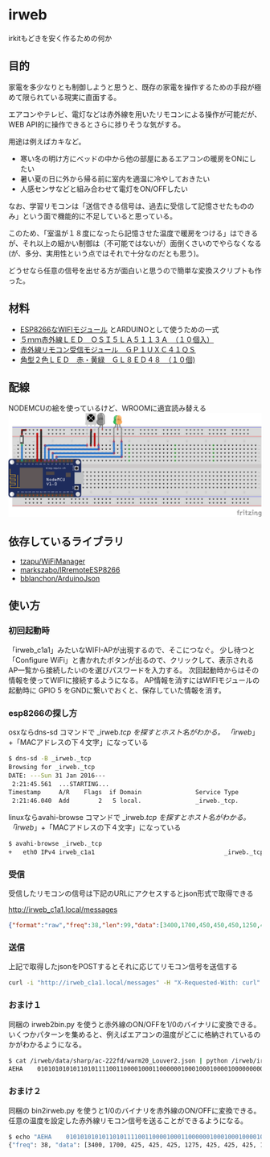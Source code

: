 # irweb
irkitもどきを安く作るための何か

## 目的

家電を多少なりとも制御しようと思うと、既存の家電を操作するための手段が極めて限られている現実に直面する。

エアコンやテレビ、電灯などは赤外線を用いたリモコンによる操作が可能だが、WEB API的に操作できるとさらに捗りそうな気がする。

用途は例えばカキなど。

- 寒い冬の明け方にベッドの中から他の部屋にあるエアコンの暖房をONにしたい
- 暑い夏の日に外から帰る前に室内を適温に冷やしておきたい
- 人感センサなどと組み合わせて電灯をON/OFFしたい

なお、学習リモコンは「送信できる信号は、過去に受信して記憶させたもののみ」という面で機能的に不足していると思っている。

このため、「室温が１８度になったら記憶させた温度で暖房をつける」はできるが、それ以上の細かい制御は（不可能ではないが）面倒くさいのでやらなくなる(が、多分、実用性という点ではそれで十分なのだとも思う)。

どうせなら任意の信号を出せる方が面白いと思うので簡単な変換スクリプトも作った。

## 材料
- [ESP8266なWIFIモジュール](http://akizukidenshi.com/catalog/g/gK-09758/) とARDUINOとして使うための一式
- [５ｍｍ赤外線ＬＥＤ　ＯＳＩ５ＬＡ５１１３Ａ　（１０個入）](http://akizukidenshi.com/catalog/g/gI-04311/)
- [赤外線リモコン受信モジュール　ＧＰ１ＵＸＣ４１ＱＳ](http://akizukidenshi.com/catalog/g/gI-06487/)
- [角型２色ＬＥＤ　赤・黄緑　ＧＬ８ＥＤ４８　（１０個)](http://akizukidenshi.com/catalog/g/gI-03255/)

## 配線
NODEMCUの絵を使っているけど、WROOMに適宜読み替える
![配線図](https://raw.githubusercontent.com/atsushik/irweb/master/irweb.png)

## 依存しているライブラリ
- [tzapu/WiFiManager](https://github.com/tzapu/WiFiManager)
- [markszabo/IRremoteESP8266](https://github.com/markszabo/IRremoteESP8266)
- [bblanchon/ArduinoJson](https://github.com/bblanchon/ArduinoJson)

## 使い方

### 初回起動時
「irweb_c1a1」みたいなWIFI-APが出現するので、そこにつなぐ。
少し待つと「Configure WiFi」と書かれたボタンが出るので、クリックして、表示されるAP一覧から接続したいのを選びパスワードを入力する。
次回起動時からはその情報を使ってWIFIに接続するようになる。
AP情報を消すにはWIFIモジュールの起動時に GPIO 5 をGNDに繋いでおくと、保存していた情報を消す。

### esp8266の探し方
osxならdns-sd コマンドで _irweb._tcp を探すとホスト名がわかる。
「irweb_」+「MACアドレスの下４文字」になっている
``` sh:find_irweb.sh
$ dns-sd -B _irweb._tcp
Browsing for _irweb._tcp
DATE: ---Sun 31 Jan 2016---
 2:21:45.561  ...STARTING...
Timestamp     A/R    Flags  if Domain               Service Type         Instance Name
 2:21:46.040  Add        2   5 local.               _irweb._tcp.         irweb_c1a1
```

linuxならavahi-browse コマンドで _irweb._tcp を探すとホスト名がわかる。
「irweb_」+「MACアドレスの下４文字」になっている
``` sh:find_irweb.sh
$ avahi-browse _irweb._tcp
+   eth0 IPv4 irweb_c1a1                                    _irweb._tcp          local
```

### 受信
受信したリモコンの信号は下記のURLにアクセスするとjson形式で取得できる

http://irweb_c1a1.local/messages
``` json:aquos_power.json
{"format":"raw","freq":38,"len":99,"data":[3400,1700,450,450,450,1250,450,450,450,1250,450,450,450,1250,450,450,450,1250,450,450,450,1250,450,450,450,1250,450,1250,450,450,450,1250,450,450,450,1250,450,1250,450,1250,450,1250,450,450,450,450,450,450,450,1250,450,450,450,1250,450,450,450,450,450,1250,450,450,450,450,450,450,450,450,450,1250,450,1250,450,450,450,1250,450,450,450,450,450,450,450,1250,450,450,450,450,450,450,450,1250,450,450,450,1250,450,1250,450]}
```

### 送信
上記で取得したjsonをPOSTするとそれに応じてリモコン信号を送信する

``` sh:sendIrSignal.sh
curl -i "http://irweb_c1a1.local/messages" -H "X-Requested-With: curl" --data-binary @/irweb/data/sharp/ac-222fd/warm20_Louver2.json
```

### おまけ１
同梱の irweb2bin.py を使うと赤外線のON/OFFを1/0のバイナリに変換できる。
いくつかパターンを集めると、例えばエアコンの温度がどこに格納されているのかがわかるようになる。
``` sh:decodeIr.sh
$ cat /irweb/data/sharp/ac-222fd/warm20_Louver2.json | python /irweb/irweb2bin.py
AEHA	01010101010110101111001100001000110000001000100010000100000000000101000000000101000000000010011110000110
```

### おまけ２
同梱の bin2irweb.py を使うと1/0のバイナリを赤外線のON/OFFに変換できる。
任意の温度を設定した赤外線リモコン信号を送ることができるようになる。
``` sh:encodeIr.sh
$ echo "AEHA	01010101010110101111001100001000110000001000100010000100000000000101000000000101000000000010011110000110" | python /irweb/bin2irweb.py 
{"freq": 38, "data": [3400, 1700, 425, 425, 425, 1275, 425, 425, 425, 1275, 425, 425, 425, 1275, 425, 425, 425, 1275, 425, 425, 425, 1275, 425, 425, 425, 1275, 425, 1275, 425, 425, 425, 1275, 425, 425, 425, 1275, 425, 1275, 425, 1275, 425, 1275, 425, 425, 425, 425, 425, 1275, 425, 1275, 425, 425, 425, 425, 425, 425, 425, 425, 425, 1275, 425, 425, 425, 425, 425, 425, 425, 1275, 425, 1275, 425, 425, 425, 425, 425, 425, 425, 425, 425, 425, 425, 425, 425, 1275, 425, 425, 425, 425, 425, 425, 425, 1275, 425, 425, 425, 425, 425, 425, 425, 1275, 425, 425, 425, 425, 425, 425, 425, 425, 425, 1275, 425, 425, 425, 425, 425, 425, 425, 425, 425, 425, 425, 425, 425, 425, 425, 425, 425, 425, 425, 425, 425, 425, 425, 1275, 425, 425, 425, 1275, 425, 425, 425, 425, 425, 425, 425, 425, 425, 425, 425, 425, 425, 425, 425, 425, 425, 425, 425, 1275, 425, 425, 425, 1275, 425, 425, 425, 425, 425, 425, 425, 425, 425, 425, 425, 425, 425, 425, 425, 425, 425, 425, 425, 425, 425, 1275, 425, 425, 425, 425, 425, 1275, 425, 1275, 425, 1275, 425, 1275, 425, 425, 425, 425, 425, 425, 425, 425, 425, 1275, 425, 1275, 425, 425, 425], "len": 211, "format": "raw"}
```

